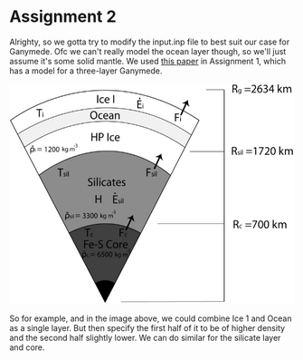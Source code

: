 # Assignment 2

Alrighty, so we gotta try to modify the input.inp file to best suit our case for Ganymede. Ofc we can't really model the ocean layer though, so we'll just assume it's some solid mantle. We used [this paper](https://www.sciencedirect.com/science/article/pii/S0019103508004132) in Assignment 1, which has a model for a three-layer Ganymede.

![Layer Model of Ganymede](assets/layer_model.jpg)

So for example, and in the image above, we could combine Ice 1 and Ocean as a single layer. But then specify the first half of it to be of higher density and the second half slightly lower. We can do similar for the silicate layer and core.